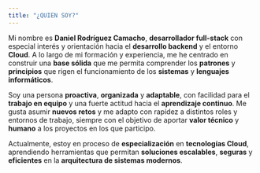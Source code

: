```yaml
---
title: "¿QUIEN SOY?"
---
```


Mi nombre es **Daniel Rodríguez Camacho**, **desarrollador full-stack** con especial interés y orientación hacia el **desarrollo backend** y el entorno **Cloud**. A lo largo de mi formación y experiencia, me he centrado en construir una **base sólida** que me permita comprender los **patrones** y **principios** que rigen el funcionamiento de los **sistemas** y **lenguajes informáticos**.

Soy una persona **proactiva**, **organizada** y **adaptable**, con facilidad para el **trabajo en equipo** y una fuerte actitud hacia el **aprendizaje continuo**. Me gusta asumir **nuevos retos** y me adapto con rapidez a distintos roles y entornos de trabajo, siempre con el objetivo de aportar **valor técnico** y **humano** a los proyectos en los que participo.

Actualmente, estoy en proceso de **especialización** en **tecnologías Cloud**, aprendiendo herramientas que permitan **soluciones escalables**, **seguras** y **eficientes** en la **arquitectura de sistemas modernos**.
